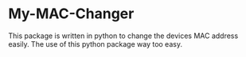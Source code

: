 # My-MAC-Changer
This package is written in python to change the devices MAC address easily. The use of this python package way too easy.

